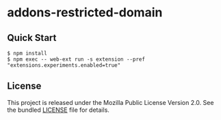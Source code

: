 # addons-restricted-domain

## Quick Start

```
$ npm install
$ npm exec -- web-ext run -s extension --pref "extensions.experiments.enabled=true"
```

## License

This project is released under the Mozilla Public License Version 2.0. See the
bundled [LICENSE](./LICENSE.txt) file for details.
